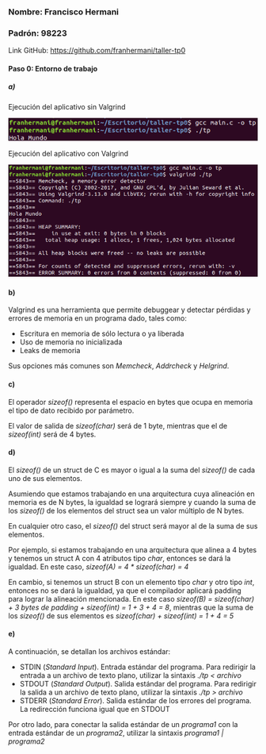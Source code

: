 ### Nombre: Francisco Hermani

### Padrón: 98223

Link GitHub: https://github.com/franhermani/taller-tp0

#### Paso 0: Entorno de trabajo

##### a)
Ejecución del aplicativo sin Valgrind

![img1](images/img1.png)

Ejecución del aplicativo con Valgrind

![img2](images/img2.png)

#### b)

Valgrind es una herramienta que permite debuggear y detectar
pérdidas y errores de memoria en un programa dado, tales como:
- Escritura en memoria de sólo lectura o ya liberada
- Uso de memoria no inicializada
- Leaks de memoria

Sus opciones más comunes son *Memcheck*, *Addrcheck* y *Helgrind*.

#### c)

El operador *sizeof()* representa el espacio en bytes que
ocupa en memoria el tipo de dato recibido por parámetro.

El valor de salida de *sizeof(char)* será de 1 byte,
mientras que el de *sizeof(int)* será de 4 bytes.

#### d)

El *sizeof()* de un struct de C es mayor o igual a la suma
del *sizeof()* de cada uno de sus elementos.

Asumiendo que estamos trabajando en una arquitectura cuya
alineación en memoria es de N bytes, la igualdad se logrará
siempre y cuando la suma de los *sizeof()* de los elementos
del struct sea un valor múltiplo de N bytes.

En cualquier otro caso, el *sizeof()* del struct
será mayor al de la suma de sus elementos.

Por ejemplo, si estamos trabajando en una arquitectura que alinea
a 4 bytes y tenemos un struct A con 4 atributos tipo *char*,
entonces se dará la igualdad. En este caso,
*sizeof(A) = 4 * sizeof(char) = 4*

En cambio, si tenemos un struct B con un elemento tipo *char*
y otro tipo *int*, entonces no se dará la igualdad, ya que
el compilador aplicará padding para lograr la alineación mencionada.
En este caso *sizeof(B) = sizeof(char) + 3 bytes de padding + sizeof(int) = 1 + 3 + 4 = 8*,
mientras que la suma de los *sizeof()* de sus elementos es
*sizeof(char) + sizeof(int) = 1 + 4 = 5*

#### e)

A continuación, se detallan los archivos estándar:

- STDIN (*Standard Input*). Entrada estándar del programa. Para redirigir la entrada
a un archivo de texto plano, utilizar la sintaxis *./tp < archivo*
- STDOUT (*Standard Output*). Salida estándar del programa. Para redirigir la salida
a un archivo de texto plano, utilizar la sintaxis *./tp > archivo*
- STDERR (*Standard Error*). Salida estándar de los errores del programa. La redirección
funciona igual que en STDOUT

Por otro lado, para conectar la salida estándar de un *programa1*
con la entrada estándar de un *programa2*, utilizar la sintaxis
*programa1 | programa2*
